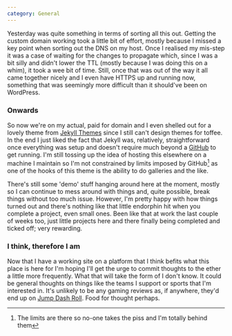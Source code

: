 ```yaml
---
category: General
---
```

Yesterday was quite something in terms of sorting all this out. Getting the custom domain working took a little bit of effort, mostly because I missed a key point when sorting out the DNS on my host. Once I realised my mis-step it was a case of waiting for the changes to propagate which, since I was a bit silly and didn't lower the TTL (mostly because I was doing this on a whim), it took a wee bit of time. Still, once that was out of the way it all came together nicely and I even have HTTPS up and running now, something that was seemingly more difficult than it should've been on WordPress.

### Onwards
So now we're on my actual, paid for domain and I even shelled out for a lovely theme from [Jekyll Themes](https://jekyllthemes.io/) since I still can't design themes for toffee. In the end I just liked the fact that Jekyll was, relatively, straightforward once everything was setup and doesn't require much beyond a [GitHub](https://www.github.com) to get running. I'm still tossing up the idea of hosting this elsewhere on a machine I maintain so I'm not constrained by limits imposed by GitHub[^1] as one of the hooks of this theme is the ability to do galleries and the like.

There's still some 'demo' stuff hanging around here at the moment, mostly so I can continue to mess around with things and, quite possible, break things without too much issue. However, I'm pretty happy with how things turned out and there's nothing like that little endorphin hit when you complete a project, even small ones. Been like that at work the last couple of weeks too, just little projects here and there finally being completed and ticked off; very rewarding.

### I think, therefore I am
Now that I have a working site on a platform that I think befits what this place is here for I'm hoping I'll get the urge to commit thoughts to the ether a little more frequently. What that will take the form of I don't know. It could be general thoughts on things like the teams I support or sports that I'm interested in. It's unlikely to be any gaming reviews as, if anywhere, they'd end up on [Jump Dash Roll](https://www.jumpdshroll.com). Food for thought perhaps.

[^1]: The limits are there so no-one takes the piss and I'm totally behind them